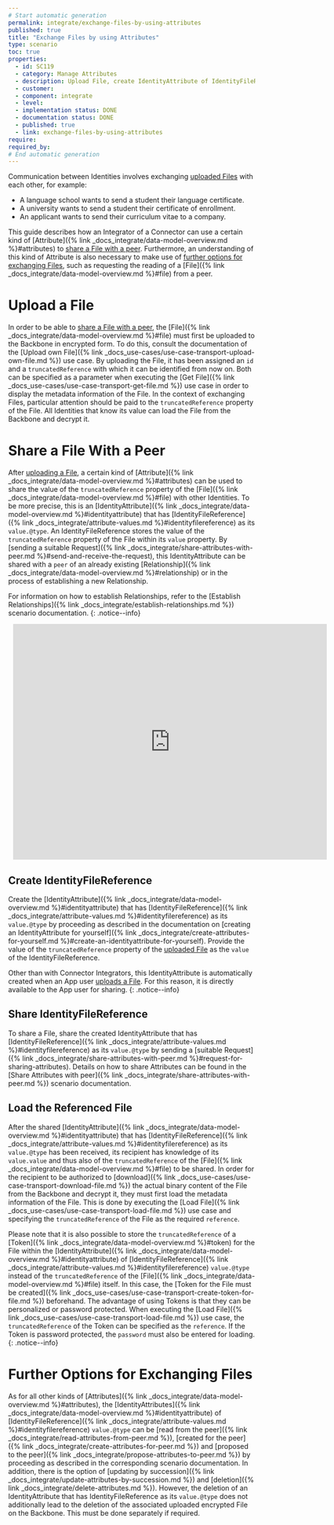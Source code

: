 ```yaml
---
# Start automatic generation
permalink: integrate/exchange-files-by-using-attributes
published: true
title: "Exchange Files by using Attributes"
type: scenario
toc: true
properties:
  - id: SC119
  - category: Manage Attributes
  - description: Upload File, create IdentityAttribute of IdentityFileReference value type for it and share this IdentityAttribute with peer in order to share the File
  - customer:
  - component: integrate
  - level:
  - implementation status: DONE
  - documentation status: DONE
  - published: true
  - link: exchange-files-by-using-attributes
require:
required_by:
# End automatic generation
---
```


Communication between Identities involves exchanging [uploaded Files](#upload-a-file) with each other, for example:

- A language school wants to send a student their language certificate.
- A university wants to send a student their certificate of enrollment.
- An applicant wants to send their curriculum vitae to a company.

This guide describes how an Integrator of a Connector can use a certain kind of [Attribute]({% link _docs_integrate/data-model-overview.md %}#attributes) to [share a File with a peer](#share-a-file-with-a-peer).
Furthermore, an understanding of this kind of Attribute is also necessary to make use of [further options for exchanging Files](#further-options-for-exchanging-files), such as requesting the reading of a [File]({% link _docs_integrate/data-model-overview.md %}#file) from a peer.

# Upload a File

In order to be able to [share a File with a peer](#share-a-file-with-a-peer), the [File]({% link _docs_integrate/data-model-overview.md %}#file) must first be uploaded to the Backbone in encrypted form.
To do this, consult the documentation of the [Upload own File]({% link _docs_use-cases/use-case-transport-upload-own-file.md %}) use case.
By uploading the File, it has been assigned an `id` and a `truncatedReference` with which it can be identified from now on.
Both can be specified as a parameter when executing the [Get File]({% link _docs_use-cases/use-case-transport-get-file.md %}) use case in order to display the metadata information of the File.
In the context of exchanging Files, particular attention should be paid to the `truncatedReference` property of the File.
All Identities that know its value can load the File from the Backbone and decrypt it.

# Share a File With a Peer

After [uploading a File](#upload-a-file), a certain kind of [Attribute]({% link _docs_integrate/data-model-overview.md %}#attributes) can be used to share the value of the `truncatedReference` property of the [File]({% link _docs_integrate/data-model-overview.md %}#file) with other Identities.
To be more precise, this is an [IdentityAttribute]({% link _docs_integrate/data-model-overview.md %}#identityattribute) that has [IdentityFileReference]({% link _docs_integrate/attribute-values.md %}#identityfilereference) as its `value.@type`.
An IdentityFileReference stores the value of the `truncatedReference` property of the File within its `value` property.
By [sending a suitable Request]({% link _docs_integrate/share-attributes-with-peer.md %}#send-and-receive-the-request), this IdentityAttribute can be shared with a `peer` of an already existing [Relationship]({% link _docs_integrate/data-model-overview.md %}#relationship) or in the process of establishing a new Relationship.

For information on how to establish Relationships, refer to the [Establish Relationships]({% link _docs_integrate/establish-relationships.md %}) scenario documentation.
{: .notice--info}

<div style="width: 640px; height: 480px; margin: 10px; position: relative;"><iframe allowfullscreen frameborder="0" style="width:640px; height:480px" src="https://lucid.app/documents/embedded/849a579c-15c6-4b9a-a652-ea51c31bb622" id="bJaM.8pgwNP3"></iframe></div>

## Create IdentityFileReference

Create the [IdentityAttribute]({% link _docs_integrate/data-model-overview.md %}#identityattribute) that has [IdentityFileReference]({% link _docs_integrate/attribute-values.md %}#identityfilereference) as its `value.@type` by proceeding as described in the documentation on [creating an IdentityAttribute for yourself]({% link _docs_integrate/create-attributes-for-yourself.md %}#create-an-identityattribute-for-yourself).
Provide the value of the `truncatedReference` property of the [uploaded File](#upload-a-file) as the `value` of the IdentityFileReference.

Other than with Connector Integrators, this IdentityAttribute is automatically created when an App user [uploads a File](#upload-a-file). For this reason, it is directly available to the App user for sharing.
{: .notice--info}

## Share IdentityFileReference

To share a File, share the created IdentityAttribute that has [IdentityFileReference]({% link _docs_integrate/attribute-values.md %}#identityfilereference) as its `value.@type` by sending a [suitable Request]({% link _docs_integrate/share-attributes-with-peer.md %}#request-for-sharing-attributes).
Details on how to share Attributes can be found in the [Share Attributes with peer]({% link _docs_integrate/share-attributes-with-peer.md %}) scenario documentation.

## Load the Referenced File

After the shared [IdentityAttribute]({% link _docs_integrate/data-model-overview.md %}#identityattribute) that has [IdentityFileReference]({% link _docs_integrate/attribute-values.md %}#identityfilereference) as its `value.@type` has been received, its recipient has knowledge of its `value.value` and thus also of the `truncatedReference` of the [File]({% link _docs_integrate/data-model-overview.md %}#file) to be shared.
In order for the recipient to be authorized to [download]({% link _docs_use-cases/use-case-transport-download-file.md %}) the actual binary content of the File from the Backbone and decrypt it, they must first load the metadata information of the File.
This is done by executing the [Load File]({% link _docs_use-cases/use-case-transport-load-file.md %}) use case and specifying the `truncatedReference` of the File as the required `reference`.

Please note that it is also possible to store the `truncatedReference` of a [Token]({% link _docs_integrate/data-model-overview.md %}#token) for the File within the [IdentityAttribute]({% link _docs_integrate/data-model-overview.md %}#identityattribute) of [IdentityFileReference]({% link _docs_integrate/attribute-values.md %}#identityfilereference) `value.@type` instead of the `truncatedReference` of the [File]({% link _docs_integrate/data-model-overview.md %}#file) itself. In this case, the [Token for the File must be created]({% link _docs_use-cases/use-case-transport-create-token-for-file.md %}) beforehand. The advantage of using Tokens is that they can be personalized or password protected. When executing the [Load File]({% link _docs_use-cases/use-case-transport-load-file.md %}) use case, the `truncatedReference` of the Token can be specified as the `reference`. If the Token is password protected, the `password` must also be entered for loading.
{: .notice--info}

# Further Options for Exchanging Files

As for all other kinds of [Attributes]({% link _docs_integrate/data-model-overview.md %}#attributes), the [IdentityAttributes]({% link _docs_integrate/data-model-overview.md %}#identityattribute) of [IdentityFileReference]({% link _docs_integrate/attribute-values.md %}#identityfilereference) `value.@type` can be [read from the peer]({% link _docs_integrate/read-attributes-from-peer.md %}), [created for the peer]({% link _docs_integrate/create-attributes-for-peer.md %}) and [proposed to the peer]({% link _docs_integrate/propose-attributes-to-peer.md %}) by proceeding as described in the corresponding scenario documentation.
In addition, there is the option of [updating by succession]({% link _docs_integrate/update-attributes-by-succession.md %}) and [deletion]({% link _docs_integrate/delete-attributes.md %}).
However, the deletion of an IdentityAttribute that has IdentityFileReference as its `value.@type` does not additionally lead to the deletion of the associated uploaded encrypted File on the Backbone.
This must be done separately if required.
